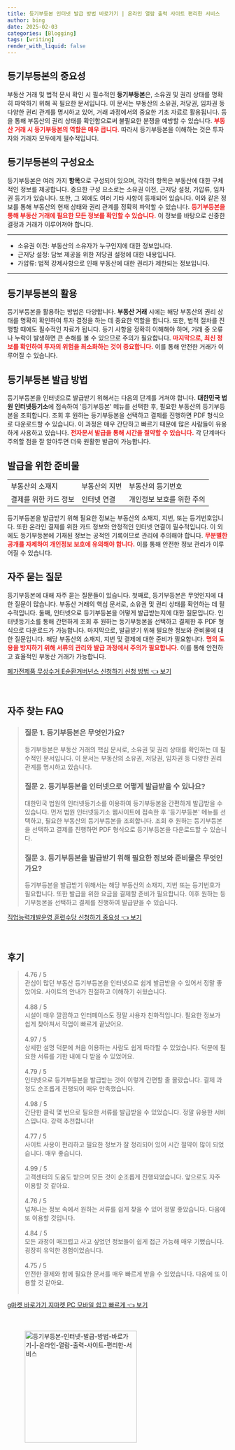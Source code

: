 ```yaml
---
title: 등기부등본 인터넷 발급 방법 바로가기 | 온라인 열람 출력 사이트 편리한 서비스
author: bing
date: 2025-02-03
categories: [Blogging]
tags: [writing]
render_with_liquid: false
---
```



<h2 id='등기부등본의 중요성'>등기부등본의 중요성</h2>

<p>부동산 거래 및 법적 문서 확인 시 필수적인 <b>등기부등본</b>은, 소유권 및 권리 상태를 명확히 파악하기 위해 꼭 필요한 문서입니다. 이 문서는 부동산의 소유권, 저당권, 임차권 등 다양한 권리 관계를 명시하고 있어, 거래 과정에서의 중요한 기초 자료로 활용됩니다. 등을 통해 부동산의 권리 상태를 확인함으로써 불필요한 분쟁을 예방할 수 있습니다. <b><span style="color: #ee2323;">부동산 거래 시 등기부등본의 역할은 매우 큽니다.</span></b> 따라서 등기부등본을 이해하는 것은 투자자와 거래자 모두에게 필수적입니다.</p>

<h2 id='등기부등본의 구성요소'>등기부등본의 구성요소</h2>

<p>등기부등본은 여러 가지 <b>항목</b>으로 구성되어 있으며, 각각의 항목은 부동산에 대한 구체적인 정보를 제공합니다. 중요한 구성 요소로는 소유권 이전, 근저당 설정, 가압류, 임차권 등기가 있습니다. 또한, 그 외에도 여러 기타 사항이 등재되어 있습니다. 이와 같은 정보를 통해 부동산의 현재 상태와 권리 관계를 정확히 파악할 수 있습니다. <b><span style="color: #ee2323;">등기부등본을 통해 부동산 거래에 필요한 모든 정보를 확인할 수 있습니다.</span></b> 이 정보를 바탕으로 신중한 결정과 거래가 이루어져야 합니다.</p>

<hr />

<ul>
    <li>소유권 이전: 부동산의 소유자가 누구인지에 대한 정보입니다.</li>
    <li>근저당 설정: 담보 제공을 위한 저당권 설정에 대한 내용입니다.</li>
    <li>가압류: 법적 강제사항으로 인해 부동산에 대한 권리가 제한되는 정보입니다.</li>
</ul>

<hr />

<h2 id='등기부등본의 활용'>등기부등본의 활용</h2>

<p>등기부등본을 활용하는 방법은 다양합니다. <b>부동산 거래</b> 시에는 해당 부동산의 권리 상태를 명확히 확인하여 투자 결정을 하는 데 중요한 역할을 합니다. 또한, 법적 절차를 진행할 때에도 필수적인 자료가 됩니다. 등기 사항을 정확히 이해해야 하며, 거래 중 오류나 누락이 발생하면 큰 손해를 볼 수 있으므로 주의가 필요합니다. <b><span style="color: #ee2323;">마지막으로, 최신 정보를 확인하여 투자의 위험을 최소화하는 것이 중요합니다.</span></b> 이를 통해 안전한 거래가 이루어질 수 있습니다.</p>

<h2 id='등기부등본 발급 방법'>등기부등본 발급 방법</h2>

<p>등기부등본을 인터넷으로 발급받기 위해서는 다음의 단계를 거쳐야 합니다. <b>대한민국 법원 인터넷등기소</b>에 접속하여 '등기부등본' 메뉴를 선택한 후, 필요한 부동산의 등기부등본을 조회합니다. 조회 후 원하는 등기부등본을 선택하고 결제를 진행하면 PDF 형식으로 다운로드할 수 있습니다. 이 과정은 매우 간단하고 빠르기 때문에 많은 사람들이 유용하게 사용하고 있습니다. <b><span style="color: #ee2323;">전자문서 발급을 통해 시간을 절약할 수 있습니다.</span></b> 각 단계마다 주의할 점을 잘 알아두면 더욱 원활한 발급이 가능합니다.</p>

<h2 id='발급을 위한 준비물'>발급을 위한 준비물</h2>

<table>
    <tr>
        <td>부동산의 소재지</td>
        <td>부동산의 지번</td>
        <td>부동산의 등기번호</td>
    </tr>
    <tr>
        <td>결제를 위한 카드 정보</td>
        <td>인터넷 연결</td>
        <td>개인정보 보호를 위한 주의</td>
    </tr>
</table>

<p>등기부등본을 발급받기 위해 필요한 정보는 부동산의 소재지, 지번, 또는 등기번호입니다. 또한 온라인 결제를 위한 카드 정보와 안정적인 인터넷 연결이 필수적입니다. 이 외에도 등기부등본에 기재된 정보는 공적인 기록이므로 관리에 주의해야 합니다. <b><span style="color: #ee2323;">무분별한 공개를 자제하여 개인정보 보호에 유의해야 합니다.</span></b> 이를 통해 안전한 정보 관리가 이루어질 수 있습니다.</p>

<h2 id='자주 묻는 질문'>자주 묻는 질문</h2>

<p>등기부등본에 대해 자주 묻는 질문들이 있습니다. 첫째로, 등기부등본은 무엇인지에 대한 질문이 많습니다. 부동산 거래의 핵심 문서로, 소유권 및 권리 상태를 확인하는 데 필수적입니다. 둘째, 인터넷으로 등기부등본을 어떻게 발급받는지에 대한 질문입니다. 인터넷등기소를 통해 간편하게 조회 후 원하는 등기부등본을 선택하고 결제한 후 PDF 형식으로 다운로드가 가능합니다. 마지막으로, 발급받기 위해 필요한 정보와 준비물에 대한 질문입니다. 해당 부동산의 소재지, 지번 및 결제에 대한 준비가 필요합니다. <b><span style="color: #ee2323;">명의 도용을 방지하기 위해 서류의 관리와 발급 과정에서 주의가 필요합니다.</span></b> 이를 통해 안전하고 효율적인 부동산 거래가 가능합니다.</p>


<p><a class="click-button" title="폐가전제품 무상수거 E순환거버넌스 신청하기 신청 방법" href="https://24nara.github.io/posts/%ED%8F%90%EA%B0%80%EC%A0%84%EC%A0%9C%ED%92%88-%EB%AC%B4%EC%83%81%EC%88%98%EA%B1%B0-E%EC%88%9C%ED%99%98%EA%B1%B0%EB%B2%84%EB%84%8C%EC%8A%A4-%EC%8B%A0%EC%B2%AD%ED%95%98%EA%B8%B0-%EC%8B%A0%EC%B2%AD-%EB%B0%A9%EB%B2%95/" rel="dofollow">폐가전제품 무상수거 E순환거버넌스 신청하기 신청 방법 👈 보기</a></p><br>
<h2 id='자주_찾는_FAQ'>자주 찾는 FAQ</h2>
<div itemscope="" itemtype="https://schema.org/FAQPage"> 
<blockquote> 
<div itemscope="" itemprop="mainEntity" itemtype="https://schema.org/Question"> 
<h3 itemprop="name">질문 1. 등기부등본은 무엇인가요?</h3> 
<div itemscope="" itemprop="acceptedAnswer" itemtype="https://schema.org/Answer"> 
<span itemprop="text"> 
<p>등기부등본은 부동산 거래의 핵심 문서로, 소유권 및 권리 상태를 확인하는 데 필수적인 문서입니다. 이 문서는 부동산의 소유권, 저당권, 임차권 등 다양한 권리 관계를 명시하고 있습니다.</p> 
</span> 
</div> 
</div> 

<div itemscope="" itemprop="mainEntity" itemtype="https://schema.org/Question"> 
<h3 itemprop="name">질문 2. 등기부등본을 인터넷으로 어떻게 발급받을 수 있나요?</h3> 
<div itemscope="" itemprop="acceptedAnswer" itemtype="https://schema.org/Answer"> 
<span itemprop="text"> 
<p>대한민국 법원의 인터넷등기소를 이용하여 등기부등본을 간편하게 발급받을 수 있습니다. 먼저 법원 인터넷등기소 웹사이트에 접속한 후 '등기부등본' 메뉴를 선택하고, 필요한 부동산의 등기부등본을 조회합니다. 조회 후 원하는 등기부등본을 선택하고 결제를 진행하면 PDF 형식으로 등기부등본을 다운로드할 수 있습니다.</p> 
</span> 
</div> 
</div> 

<div itemscope="" itemprop="mainEntity" itemtype="https://schema.org/Question"> 
<h3 itemprop="name">질문 3. 등기부등본을 발급받기 위해 필요한 정보와 준비물은 무엇인가요?</h3> 
<div itemscope="" itemprop="acceptedAnswer" itemtype="https://schema.org/Answer"> 
<span itemprop="text"> 
<p>등기부등본을 발급받기 위해서는 해당 부동산의 소재지, 지번 또는 등기번호가 필요합니다. 또한 발급을 위한 요금을 결제할 준비가 필요합니다. 이후 원하는 등기부등본을 선택하고 결제를 진행하여 발급받을 수 있습니다.</p> 
</span> 
</div> 
</div> 
</blockquote> 
</div>
<p><a class="click-button" title="직업능력개발운영 훈련수당 신청하기 중요성" href="https://24nara.github.io/posts/%EC%A7%81%EC%97%85%EB%8A%A5%EB%A0%A5%EA%B0%9C%EB%B0%9C%EC%9A%B4%EC%98%81-%ED%9B%88%EB%A0%A8%EC%88%98%EB%8B%B9-%EC%8B%A0%EC%B2%AD%ED%95%98%EA%B8%B0-%EC%A4%91%EC%9A%94%EC%84%B1/" rel="dofollow">직업능력개발운영 훈련수당 신청하기 중요성 👈 보기</a></p><br>
<h2 id='후기'>후기</h2>
<div itemscope itemtype="https://schema.org/Product">
  <blockquote>
  <div itemprop="review" itemscope itemtype="https://schema.org/Review">
      <div itemprop="reviewRating" itemscope itemtype="https://schema.org/Rating"> <span itemprop="ratingValue">4.76</span> / <span itemprop="bestRating">5</span> </div>
      <span itemprop="reviewBody">관심이 많던 부동산 등기부등본을 인터넷으로 쉽게 발급받을 수 있어서 정말 좋았어요. 사이트의 안내가 친절하고 이해하기 쉬웠습니다.</span>
  </div>
  <br>
  <div itemprop="review" itemscope itemtype="https://schema.org/Review">
      <div itemprop="reviewRating" itemscope itemtype="https://schema.org/Rating"> <span itemprop="ratingValue">4.88</span> / <span itemprop="bestRating">5</span> </div>
      <span itemprop="reviewBody">시설이 매우 깔끔하고 인터페이스도 정말 사용자 친화적입니다. 필요한 정보가 쉽게 찾아져서 작업이 빠르게 끝났어요.</span>
  </div>
  <br>
  <div itemprop="review" itemscope itemtype="https://schema.org/Review">
      <div itemprop="reviewRating" itemscope itemtype="https://schema.org/Rating"> <span itemprop="ratingValue">4.97</span> / <span itemprop="bestRating">5</span> </div>
      <span itemprop="reviewBody">상세한 설명 덕분에 처음 이용하는 사람도 쉽게 따라할 수 있었습니다. 덕분에 필요한 서류를 기한 내에 다 받을 수 있었어요.</span>
  </div>
  <br>
  <div itemprop="review" itemscope itemtype="https://schema.org/Review">
      <div itemprop="reviewRating" itemscope itemtype="https://schema.org/Rating"> <span itemprop="ratingValue">4.79</span> / <span itemprop="bestRating">5</span> </div>
      <span itemprop="reviewBody">인터넷으로 등기부등본을 발급받는 것이 이렇게 간편할 줄 몰랐습니다. 결제 과정도 순조롭게 진행되어 매우 만족했습니다.</span>
  </div>
  <br>
  <div itemprop="review" itemscope itemtype="https://schema.org/Review">
      <div itemprop="reviewRating" itemscope itemtype="https://schema.org/Rating"> <span itemprop="ratingValue">4.98</span> / <span itemprop="bestRating">5</span> </div>
      <span itemprop="reviewBody">간단한 클릭 몇 번으로 필요한 서류를 발급받을 수 있었습니다. 정말 유용한 서비스입니다. 강력 추천합니다!</span>
  </div>
  <br>
  <div itemprop="review" itemscope itemtype="https://schema.org/Review">
      <div itemprop="reviewRating" itemscope itemtype="https://schema.org/Rating"> <span itemprop="ratingValue">4.77</span> / <span itemprop="bestRating">5</span> </div>
      <span itemprop="reviewBody">사이트 사용이 편리하고 필요한 정보가 잘 정리되어 있어 시간 절약이 많이 되었습니다. 매우 좋습니다.</span>
  </div>
  <br>
  <div itemprop="review" itemscope itemtype="https://schema.org/Review">
      <div itemprop="reviewRating" itemscope itemtype="https://schema.org/Rating"> <span itemprop="ratingValue">4.99</span> / <span itemprop="bestRating">5</span> </div>
      <span itemprop="reviewBody">고객센터의 도움도 받으며 모든 것이 순조롭게 진행되었습니다. 앞으로도 자주 이용할 것 같아요.</span>
  </div>
  <br>
  <div itemprop="review" itemscope itemtype="https://schema.org/Review">
      <div itemprop="reviewRating" itemscope itemtype="https://schema.org/Rating"> <span itemprop="ratingValue">4.76</span> / <span itemprop="bestRating">5</span> </div>
      <span itemprop="reviewBody">넘쳐나는 정보 속에서 원하는 서류를 쉽게 찾을 수 있어 정말 좋았습니다. 다음에 또 이용할 것입니다.</span>
  </div>
  <br>
  <div itemprop="review" itemscope itemtype="https://schema.org/Review">
      <div itemprop="reviewRating" itemscope itemtype="https://schema.org/Rating"> <span itemprop="ratingValue">4.84</span> / <span itemprop="bestRating">5</span> </div>
      <span itemprop="reviewBody">모든 과정이 매끄럽고 사고 싶었던 정보들이 쉽게 접근 가능해 매우 기뻤습니다. 굉장히 유익한 경험이었습니다.</span>
  </div>
  <br>
  <div itemprop="review" itemscope itemtype="https://schema.org/Review">
      <div itemprop="reviewRating" itemscope itemtype="https://schema.org/Rating"> <span itemprop="ratingValue">4.75</span> / <span itemprop="bestRating">5</span> </div>
      <span itemprop="reviewBody">안전한 결제와 함께 필요한 문서를 매우 빠르게 받을 수 있었습니다. 다음에 또 이용할 것 같아요.</span>
  </div>
  <br>
  </blockquote>
</div>
<p><a class="click-button" title="g마켓 바로가기 지마켓 PC 모바일 쉽고 빠르게" href="https://24nara.github.io/posts/g%EB%A7%88%EC%BC%93-%EB%B0%94%EB%A1%9C%EA%B0%80%EA%B8%B0-%EC%A7%80%EB%A7%88%EC%BC%93-PC-%EB%AA%A8%EB%B0%94%EC%9D%BC-%EC%89%BD%EA%B3%A0-%EB%B9%A0%EB%A5%B4%EA%B2%8C/" rel="dofollow">g마켓 바로가기 지마켓 PC 모바일 쉽고 빠르게 👈 보기</a></p><br>
<figure class="image"><img src="https://24nara.github.io/assets/img/thumbnail/등기부등본-인터넷-발급-방법-바로가기-|-온라인-열람-출력-사이트-편리한-서비스.webp" alt="등기부등본-인터넷-발급-방법-바로가기-|-온라인-열람-출력-사이트-편리한-서비스" width="256" height="256"></figure>